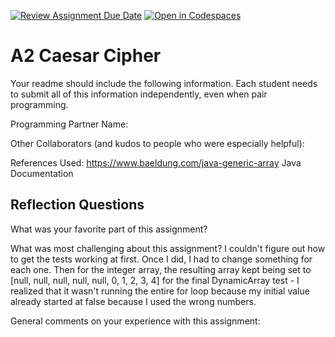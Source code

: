 [![Review Assignment Due Date](https://classroom.github.com/assets/deadline-readme-button-22041afd0340ce965d47ae6ef1cefeee28c7c493a6346c4f15d667ab976d596c.svg)](https://classroom.github.com/a/EMzpsL_M)
[![Open in Codespaces](https://classroom.github.com/assets/launch-codespace-2972f46106e565e64193e422d61a12cf1da4916b45550586e14ef0a7c637dd04.svg)](https://classroom.github.com/open-in-codespaces?assignment_repo_id=18150354)
# A2 Caesar Cipher

Your readme should include the following information. Each student needs to submit all of this information independently, even when pair programming. 

Programming Partner Name:

Other Collaborators (and kudos to people who were especially helpful):

References Used:
https://www.baeldung.com/java-generic-array
Java Documentation


## Reflection Questions

What was your favorite part of this assignment?

What was most challenging about this assignment?
I couldn't figure out how to get the tests working at first. Once I did, I had to change something for each one. Then for the integer array, the resulting array kept being set to [null, null, null, null, null, 0, 1, 2, 3, 4] for the final DynamicArray test - I realized that it wasn't running the entire for loop because my initial value already started at false because I used the wrong numbers.

General comments on your experience with this assignment:
